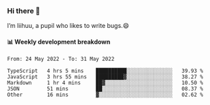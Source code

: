 ### Hi there 👋
I’m liihuu, a pupil who likes to write bugs.😄


#### 📊 Weekly development breakdown
<!--START_SECTION:waka-->

```text
From: 24 May 2022 - To: 31 May 2022

TypeScript   4 hrs 5 mins    ██████████░░░░░░░░░░░░░░░   39.93 %
JavaScript   3 hrs 55 mins   █████████▓░░░░░░░░░░░░░░░   38.27 %
Markdown     1 hr 4 mins     ██▓░░░░░░░░░░░░░░░░░░░░░░   10.50 %
JSON         51 mins         ██░░░░░░░░░░░░░░░░░░░░░░░   08.37 %
Other        16 mins         ▓░░░░░░░░░░░░░░░░░░░░░░░░   02.62 %
```

<!--END_SECTION:waka-->

<!--
**liihuu/liihuu** is a ✨ _special_ ✨ repository because its `README.md` (this file) appears on your GitHub profile.

Here are some ideas to get you started:

- 🔭 I’m currently working on ...
- 🌱 I’m currently learning ...
- 👯 I’m looking to collaborate on ...
- 🤔 I’m looking for help with ...
- 💬 Ask me about ...
- 📫 How to reach me: ...
- 😄 Pronouns: ...
- ⚡ Fun fact: ...
-->
